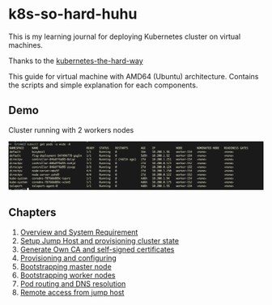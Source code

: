 # k8s-so-hard-huhu
This is my learning journal for deploying Kubernetes cluster on virtual machines.


Thanks to the [kubernetes-the-hard-way](https://github.com/kelseyhightower/kubernetes-the-hard-way)

This guide for virtual machine with AMD64 (Ubuntu) architecture. Contains the scripts and simple explanation for each components.

## Demo
Cluster running with 2 workers nodes

![demo](https://raw.githubusercontent.com/minhtri6179/k8s-so-hard-huhu/main/imgs/demo.png)


## Chapters
1. [Overview and System Requirement](/docs/01-overview.md)
2. [Setup Jump Host and provisioning cluster state](/docs/02-setup-jump-host.md)
3. [Generate Own CA and self-signed certificates](/docs/03-ca-cert.md)
4. [Provisioning and configuring](/docs/04-provisioning.md)
5. [Bootstrapping master node](/docs/05-master-node.md)
6. [Bootstrapping worker nodes](/docs/06-worker-nodes.md)
7. [Pod routing and DNS resolution](/docs/07-pod-routing.md)
8. [Remote access from jump host](/docs/08-remote-access.md)